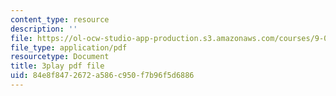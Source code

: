 ```yaml
---
content_type: resource
description: ''
file: https://ol-ocw-studio-app-production.s3.amazonaws.com/courses/9-00sc-introduction-to-psychology-fall-2011/84e8f8472672a586c950f7b96f5d6886_SFPPw6sDHEI.pdf
file_type: application/pdf
resourcetype: Document
title: 3play pdf file
uid: 84e8f847-2672-a586-c950-f7b96f5d6886
---
```

